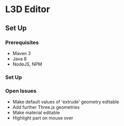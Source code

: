 # L3D Editor

## Set Up

### Prerequisites
* Maven 3
* Java 8
* NodeJS, NPM

### Set Up

### Open Issues
* Make default values of 'extrude' geometry editable
* Add further Three.js geometries
* Make material editable
* Highlight part on mouse over
